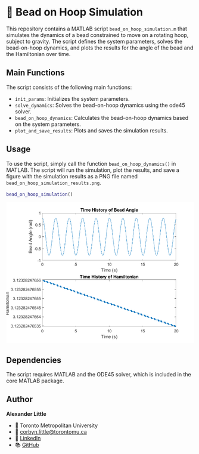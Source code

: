# :radio_button: Bead on Hoop Simulation

This repository contains a MATLAB script `bead_on_hoop_simulation.m` that simulates the dynamics of a bead constrained to move on a rotating hoop, subject to gravity. The script defines the system parameters, solves the bead-on-hoop dynamics, and plots the results for the angle of the bead and the Hamiltonian over time.

## Main Functions

The script consists of the following main functions:

- `init_params`: Initializes the system parameters.
- `solve_dynamics`: Solves the bead-on-hoop dynamics using the ode45 solver.
- `bead_on_hoop_dynamics`: Calculates the bead-on-hoop dynamics based on the system parameters.
- `plot_and_save_results`: Plots and saves the simulation results.

## Usage

To use the script, simply call the function `bead_on_hoop_dynamics()` in MATLAB. The script will run the simulation, plot the results, and save a figure with the simulation results as a PNG file named `bead_on_hoop_simulation_results.png`.

```matlab
bead_on_hoop_simulation()
```

![Simulation Results](bead_on_hoop_simulation_results.png)

## Dependencies

The script requires MATLAB and the ODE45 solver, which is included in the core MATLAB package.

## Author

**Alexander Little**

- 🏫 Toronto Metropolitan University
- 📧 corbyn.little@torontomu.ca
- 💼 [LinkedIn](https://www.linkedin.com/in/aclittle/)
- 📚 [GitHub](https://github.com/space-ranger-99)
